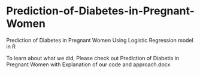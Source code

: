 # Prediction-of-Diabetes-in-Pregnant-Women

Prediction of Diabetes in Pregnant Women Using Logistic Regression model in R

To learn about what we did, Please check out Prediction of Diabetis in Pregnant Women with Explanation of our code and approach.docx
